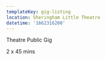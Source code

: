 ```yaml
---
templateKey: gig-listing
location: Sheringham Little Theatre
datetime: '1662316200'
---
```

Theatre Public Gig

2 x 45 mins